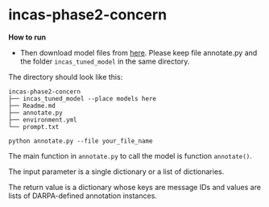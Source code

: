 # incas-phase2-concern

**How to run**

* Then download model files from [here](https://drive.google.com/drive/folders/1PNVDQPPMuQuaMDG7hvwUW64W15A4fCuC?usp=sharing). Please keep file annotate.py and the folder `incas_tuned_model` in the same directory.

The directory should look like this:

````
incas-phase2-concern
├── incas_tuned_model --place models here
├── Readme.md
├── annotate.py
├── environment.yml
└── prompt.txt

````
```
python annotate.py --file your_file_name
```

The main function in `annotate.py` to call the model is function `annotate()`.

The input parameter is a single dictionary or a list of dictionaries.

The return value is a dictionary whose keys are message IDs and values are lists of DARPA-defined annotation instances.
